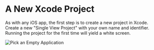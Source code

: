 # A New Xcode Project

As with any iOS app, the first step is to create a new project in Xcode. Create 
a new "Single View Project" with your own name and identifier. Running the 
project for the first time will yield a white screen.

![Pick an Empty Application](images/ios_new_xcode_project_1.png)
